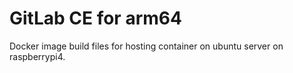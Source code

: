 # GitLab CE for arm64
Docker image build files for hosting container on ubuntu server on raspberrypi4.


